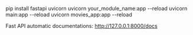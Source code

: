 pip install fastapi uvicorn
uvicorn your_module_name:app --reload
uvicorn main:app --reload
uvicorn movies_app:app --reload

Fast API automatic documentations: http://127.0.0.1:8000/docs